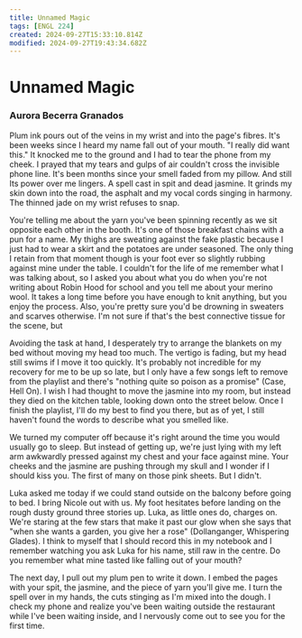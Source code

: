 ```yaml
---
title: Unnamed Magic
tags: [ENGL 224]
created: 2024-09-27T15:33:10.814Z
modified: 2024-09-27T19:43:34.682Z
---
```


# Unnamed Magic
### Aurora Becerra Granados

Plum ink pours out of the veins in my wrist and into the page's fibres. It's been weeks since I heard my name fall out of your mouth. 
"I really did want this."
It knocked me to the ground and I had to tear the phone from my cheek. I prayed that my tears and gulps of air couldn't cross the invisible phone line. It's been months since your smell faded from my pillow. And still
Its power over me lingers. A spell cast in spit and dead jasmine. It grinds my skin down into the road, the asphalt and my vocal cords singing in harmony. The thinned jade on my wrist refuses to snap.

You're telling me about the yarn you've been spinning recently as we sit opposite each other in the booth. It's one of those breakfast chains with a pun for a name. My thighs are sweating against the fake plastic because I just had to wear a skirt and the potatoes are under seasoned. The only thing I retain from that moment though is your foot ever so slightly rubbing against mine under the table. I couldn't for the life of me remember what I was talking about, so I asked you about what you do when you're not writing about Robin Hood for school and you tell me about your merino wool. It takes a long time before you have enough to knit anything, but you enjoy the process. Also, you're pretty sure you'd be drowning in sweaters and scarves otherwise. I'm not sure if that's the best connective tissue for the scene, but

Avoiding the task at hand, I desperately try to arrange the blankets on my bed without moving my head too much. The vertigo is fading, but my head still swims if I move it too quickly. It's probably not incredible for my recovery for me to be up so late, but I only have a few songs left to remove from the playlist and there's "nothing quite so poison as a promise" (Case, Hell On). I wish I had thought to move the jasmine into my room, but instead they died on the kitchen table, looking down onto the street below. Once I finish the playlist, I'll do my best to find you there, but as of yet, I still haven't found the words to describe what you smelled like.

We turned my computer off because it's right around the time you would usually go to sleep. But instead of getting up, we're just lying with my left arm awkwardly pressed against my chest and your face against mine. Your cheeks and the jasmine are pushing through my skull and I wonder if I should kiss you. The first of many on those pink sheets. But I didn't.

Luka asked me today if we could stand outside on the balcony before going to bed. I bring Nicole out with us. My foot hesitates before landing on the rough dusty ground three stories up. Luka, as little ones do, charges on. We're staring at the few stars that make it past our glow when she says that "when she wants a garden, you give her a rose" (Dollanganger, Whispering Glades). I think to myself that I should record this in my notebook and I remember watching you ask Luka for his name, still raw in the centre. Do you remember what mine tasted like falling out of your mouth? 

The next day, I pull out my plum pen to write it down. I embed the pages with your spit, the jasmine, and the piece of yarn you'll give me. I turn the spell over in my hands, the cuts stinging as I'm mixed into the dough. I check my phone and realize you've been waiting outside the restaurant while I've been waiting inside, and I nervously come out to see you for the first time.
